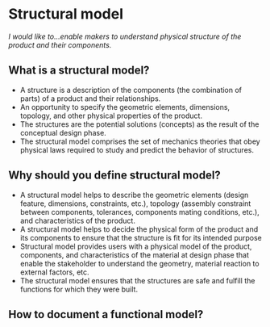 # **Structural model**

*I would like to…enable makers to understand physical structure of the product and their components.* 

## **What is a structural model?**

* A structure is a description of the components (the combination of parts) of a product and their relationships.
* An opportunity to specify the geometric elements, dimensions, topology, and other physical properties of the product.
* The structures are the potential solutions (concepts) as the result of the conceptual design phase.
* The structural model comprises the set of mechanics theories that obey physical laws required to study and predict the behavior of structures.


## **Why should you define structural model?**

* A structural model helps to describe the geometric elements (design feature, dimensions, constraints, etc.), topology (assembly constraint between components, tolerances, components mating conditions, etc.), and characteristics of the product.
* A structural model helps to decide the physical form of the product and its components to ensure that the structure is fit for its intended purpose 
* Structural model provides users with a physical model of the product, components, and characteristics of the material at design phase that enable the stakeholder to understand the geometry, material reaction to external factors, etc.
* The structural model ensures that the structures are safe and fulfill the functions for which they were built.

## **How to document a functional model?**

